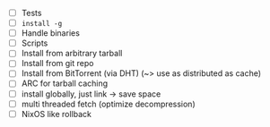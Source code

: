 - [ ] Tests
- [ ] `install -g`
- [ ] Handle binaries
- [ ] Scripts
- [ ] Install from arbitrary tarball
- [ ] Install from git repo
- [ ] Install from BitTorrent (via DHT) (~> use as distributed as cache)
- [ ] ARC for tarball caching
- [ ] install globally, just link -> save space
- [ ] multi threaded fetch (optimize decompression)
- [ ] NixOS like rollback
